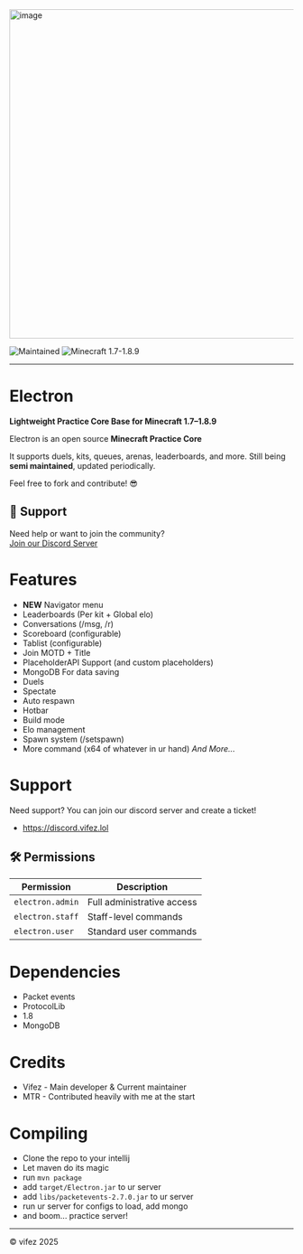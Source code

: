<img width="1042" height="583" alt="image" src="https://github.com/user-attachments/assets/8d72d6ad-8185-4ac0-9a91-c6a5c14a4bcb" />

![Maintained](https://img.shields.io/badge/maintained-yes-brightgreen?style=for-the-badge) ![Minecraft 1.7-1.8.9](https://img.shields.io/badge/Minecraft-1.7--1.8.9-blue?style=for-the-badge)

---

# Electron


**Lightweight Practice Core Base for Minecraft 1.7–1.8.9**

Electron is an open source **Minecraft Practice Core** 

It supports duels, kits, queues, arenas, leaderboards, and more. Still being **semi maintained**, updated periodically.  

Feel free to fork and contribute! 😎

## 📣 Support

Need help or want to join the community?  
[Join our Discord Server](https://discord.gg/kKKC85rkXU)

# Features
- **NEW** Navigator menu
- Leaderboards (Per kit + Global elo)
- Conversations (/msg, /r)
- Scoreboard (configurable)
- Tablist (configurable)
- Join MOTD + Title
- PlaceholderAPI Support (and custom placeholders)
- MongoDB For data saving
- Duels
- Spectate
- Auto respawn
- Hotbar
- Build mode
- Elo management
- Spawn system (/setspawn)
- More command (x64 of whatever in ur hand)
*And More...*

# Support
Need support? You can join our discord server and create a ticket!
- https://discord.vifez.lol

## 🛠 Permissions

| Permission          | Description                      |
|--------------------|----------------------------------|
| `electron.admin`    | Full administrative access        |
| `electron.staff`    | Staff-level commands              |
| `electron.user`     | Standard user commands            |

# Dependencies
- Packet events
- ProtocolLib
- 1.8
- MongoDB

# Credits
- Vifez - Main developer & Current maintainer
- MTR - Contributed heavily with me at the start

# Compiling
- Clone the repo to your intellij
- Let maven do its magic
- run `mvn package`
- add `target/Electron.jar` to ur server
- add `libs/packetevents-2.7.0.jar` to ur server
- run ur server for configs to load, add mongo
- and boom... practice server!
---
© vifez 2025
